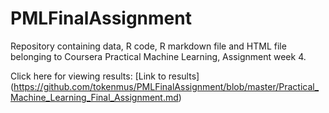 # PMLFinalAssignment

Repository containing data, R code, R markdown file and HTML file belonging to Coursera Practical Machine Learning, Assignment week 4.

Click here for viewing results: [Link to results] (https://github.com/tokenmus/PMLFinalAssignment/blob/master/Practical_Machine_Learning_Final_Assignment.md)

